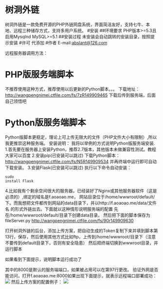 # 树洞外链
树洞外链是一款免费开源的PHP外链网盘系统，界面简洁友好，支持七牛、本地、远程三种储存方式，支持多用户系统。
#安装
##环境要求
PHP版本>=5.3且启用Mysqlnd 
MySQL>=5.1
##安装过程
未安装会自动跳转的安装目录，按照提示安装
#许可
代添加
#作者
E-mail:abslant@126.com

远程服务器调用方法：
# PHP版服务端脚本
不推荐使用这种方式，推荐使用以后更新的Python脚本。。。
下载地址：http://wangpengnimei.ctfile.com/fs/7zR149909465
下载后传到服务端，后面自己领悟吧

# Python版服务端脚本
Python版脚本更稳定，理论上可上传无限大的文件（PHP文件大小有限制）,所以我更推崇这种服务端。
安装说明：
我将以举例的方式说明Python版服务端安装.
1.首先要在服务器上安装Python，推荐2.7版本，其他版本未做兼容性测试。教程大家可以百度
2.安装pip(已安装可以跳过)
下载Python脚本：http://wangpengnimei.ctfile.com/fs/N5R149909534
并再终端中运行即可自动下载安装。
3.安装Flask(已安装可以跳过)
执行以下命令自动安装：

```
sudo
install Flask
```

4.比如我有个剩余空间很大的服务器，已经装好了Nginx或其他服务器软件（这是必须的）,绑定的域名是f.aoaoao.me，
网站目录位于/home/wwwroot/default/下。而我想把文件都传到网站的data目录下，并以http://f.aoaoao.me/data/文件名 的形式外链出去。下面就以这种情形说明服务端的配置
先在/home/wwwroot/default/目录下创建data目录。
然后把下面的脚本保存为fileServer.py
http://wangpengnimei.ctfile.com/fs/90r149909630

打开树洞外链的后台，添加上传方案，把自动生成的Token复制下来并填到脚本第13行，保存，然后使用其他方式比如ftp，上传到/home/wwwroot/目录下（注意不要传到default目录下，否则有安全隐患）
然后把终端切换到wwwroot目录，并运行脚本

如果看到下面提示，说明脚本运行成功了

其中的8000是默认的服务端端口，如果被占用可以在第97行更改。
验证外网是否能访问，打开f.aoaoao.me:8000如果出现下面提示，就表示远程端口部署成功：
![](https://o2d4gc37w.qnssl.com/wp-content/uploads/2016/02/QQ%E6%88%AA%E5%9B%BE20160213154433-1.png)
然后上传方案的配置例子：
![](https://o2d4gc37w.qnssl.com/wp-content/uploads/2016/02/360%E6%88%AA%E5%9B%BE20160213154949992.jpg)


